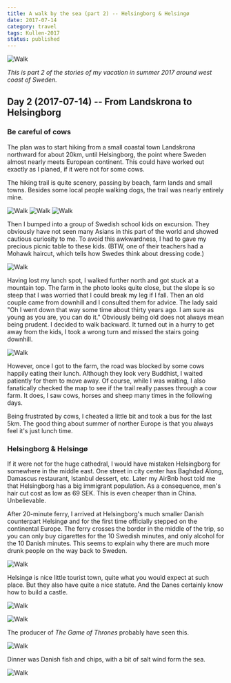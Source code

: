 ```yaml
---
title: A walk by the sea (part 2) -- Helsingborg & Helsingø
date: 2017-07-14
category: travel
tags: Kullen-2017
status: published
---
```


![Walk]({static}/images/2017-07-14/07.jpg)

*This is part 2 of the stories of my vacation in summer 2017 around west coast of Sweden.*

<!-- END_SUMMARY -->

##  Day 2 (2017-07-14) -- From Landskrona to Helsingborg

### Be careful of cows

The plan was to start hiking from a small coastal town Landskrona northward for about 20km, until
Helsingborg, the point where Sweden almost nearly meets European continent. This could have worked
out exactly as I planed, if it were not for some cows.

The hiking trail is quite scenery, passing by beach, farm lands and small towns. Besides some local
people walking dogs, the trail was nearly entirely mine.

![Walk]({static}/images/2017-07-14/01.jpg)
![Walk]({static}/images/2017-07-14/02.jpg)
![Walk]({static}/images/2017-07-14/09.jpg)

Then I bumped into a group of Swedish school kids on excursion. They obviously have not seen many
Asians in this part of the world and showed cautious curiosity to me. To avoid this awkwardness, I
had to gave my precious picnic table to these kids. (BTW, one of their teachers had a Mohawk haircut,
which tells how Swedes think about dressing code.)

![Walk]({static}/images/2017-07-14/00.jpg)

Having lost my lunch spot, I walked further north and got stuck at a mountain top.  The farm in the
photo looks quite close, but the slope is so steep that I was worried that I could break my leg if I
fall. Then an old couple came from downhill and I consulted them for advice.  The lady said "Oh I
went down that way some time about thirty years ago. I am sure as young as you are, you can do it."
Obviously being old does not always mean being prudent. I decided to walk backward. It turned out in
a hurry to get away from the kids, I took a wrong turn and missed the stairs going downhill.

![Walk]({static}/images/2017-07-14/08.jpg)

However, once I got to the farm, the road was blocked by some cows happily eating their lunch.
Although they look very Buddhist, I waited patiently for them to move away. Of course, while I was
waiting, I also fanatically checked the map to see if the trail really passes through a cow farm. It
does, I saw cows, horses and sheep many times in the following days.

Being frustrated by cows, I cheated a little bit and took a bus for the last 5km. The good thing
about summer of norther Europe is that you always feel it's just lunch time.

### Helsingborg & Helsingø

If it were not for the huge cathedral, I would have mistaken Helsingborg for somewhere in the middle
east. One street in city center has Baghdad Along, Damascus restaurant, Istanbul dessert, etc. Later
my AirBnb host told me that Helsingborg has a big immigrant population. As a consequence, men's hair
cut cost as low as 69 SEK. This is even cheaper than in China. Unbelievable.

After 20-minute ferry, I arrived at Helsingborg's much smaller Danish counterpart Helsingø and for
the first time officially stepped on the continental Europe.  The ferry crosses the border in the
middle of the trip, so you can only buy cigarettes for the 10 Swedish minutes, and only alcohol for
the 10 Danish minutes.  This seems to explain why there are much more drunk people on the way back
to Sweden.

![Walk]({static}/images/2017-07-14/11.jpg)

Helsingø is nice little tourist town, quite what you would expect at such place. But they also have quite
a nice statute. And the Danes certainly know how to build a castle.

![Walk]({static}/images/2017-07-14/10.jpg)

![Walk]({static}/images/2017-07-14/04.jpg)

The producer of *The Game of Thrones* probably have seen this.

![Walk]({static}/images/2017-07-14/03.jpg)

Dinner was Danish fish and chips, with a bit of salt wind form the sea.


![Walk]({static}/images/2017-07-14/05.jpg)

